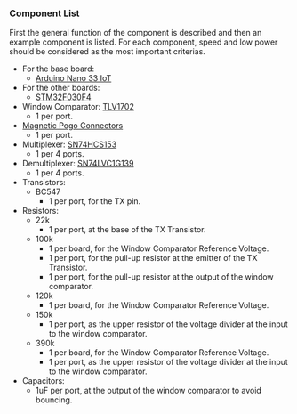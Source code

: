 
### Component List

First the general function of the component is described and then an example component is listed.
For each component, speed and low power should be considered as the most important criterias.

- For the base board:
  - [Arduino Nano 33 IoT](https://docs.arduino.cc/hardware/nano-33-iot/)
- For the other boards:
  - [STM32F030F4](https://www.st.com/en/microcontrollers-microprocessors/stm32f030f4.html)
- Window Comparator: [TLV1702](https://www.ti.com/product/TLV1702)
  - 1 per port.
- [Magnetic Pogo Connectors](https://www.alibaba.com/product-detail/Convenient-charging-connector-Magnetic-Pogo-Pin_1600656938123.html?spm=a2700.galleryofferlist.normal_offer.d_title.39c02de6yGUCsz) 
  - 1 per port.
- Multiplexer: [SN74HCS153](https://www.ti.com/product/SN74HCS153)
  - 1 per 4 ports.
- Demultiplexer: [SN74LVC1G139](https://www.ti.com/product/SN74LVC1G139)
  - 1 per 4 ports.
- Transistors:
  - BC547
    - 1 per port, for the TX pin.
- Resistors:
  - 22k
    - 1 per port, at the base of the TX Transistor.
  - 100k
    - 1 per board, for the Window Comparator Reference Voltage.
    - 1 per port, for the pull-up resistor at the emitter of the TX Transistor.
    - 1 per port, for the pull-up resistor at the output of the window comparator.
  - 120k
    - 1 per board, for the Window Comparator Reference Voltage.
  - 150k
    - 1 per port, as the upper resistor of the voltage divider at the input to the window comparator.
  - 390k
    - 1 per board, for the Window Comparator Reference Voltage.
    - 1 per port, as the upper resistor of the voltage divider at the input to the window comparator.
- Capacitors:
  - 1uF per port, at the output of the window comparator to avoid bouncing.
